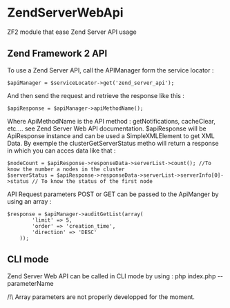 ZendServerWebApi
================

ZF2 module that ease Zend Server API usage

Zend Framework 2 API
--------------------
To use a Zend Server API, call the APIManager form the service locator :

    $apiManager = $serviceLocator->get('zend_server_api');
And then send the request and retrieve the response like this :

    $apiResponse = $apiManager->apiMethodName();
    
Where ApiMethodName is the API method : getNotifications, cacheClear, etc.... see Zend Server Web API documentation.
$apiResponse will be ApiResponse instance and can be used a SimpleXMLElement to get XML Data.
By exemple the clusterGetServerStatus metho will return a response in which you can acces data like that :

    $nodeCount = $apiResponse->responseData->serverList->count(); //To know the number a nodes in the cluster
    $serverStatus = $apiResponse->responseData->serverList->serverInfo[0]->status // To know the status of the first node
    
API Request parameters POST or GET can be passed to the ApiManger by using an array :

    $response = $apiManager->auditGetList(array(
            'limit' => 5,
            'order' => 'creation_time',
            'direction' => 'DESC'
        ));

CLI mode
--------
Zend Server Web API can be called in CLI mode by using :
    php index.php <method name> --parameterName
    
/!\ Array parameters are not properly developped for the moment.

